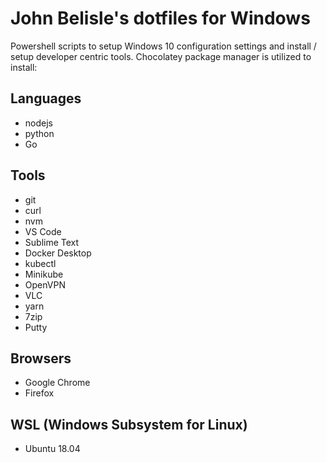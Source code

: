 # John Belisle's dotfiles for Windows

Powershell scripts to setup Windows 10 configuration settings and install / setup developer centric tools.  Chocolatey package manager is utilized to install:

## Languages

* nodejs
* python
* Go

## Tools

* git
* curl
* nvm
* VS Code
* Sublime Text
* Docker Desktop
* kubectl
* Minikube
* OpenVPN
* VLC
* yarn
* 7zip
* Putty

## Browsers

* Google Chrome
* Firefox

## WSL (Windows Subsystem for Linux)

* Ubuntu 18.04
